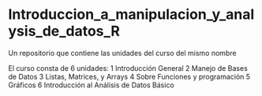# Introduccion_a_manipulacion_y_analysis_de_datos_R
Un repositorio que contiene las unidades del curso del mismo nombre

El curso consta de 6 unidades:
1 Introducción General
2 Manejo de Bases de Datos
3 Listas, Matrices, y Arrays
4 Sobre Funciones y programación
5 Gráficos
6 Introducción al Análisis de Datos Básico

